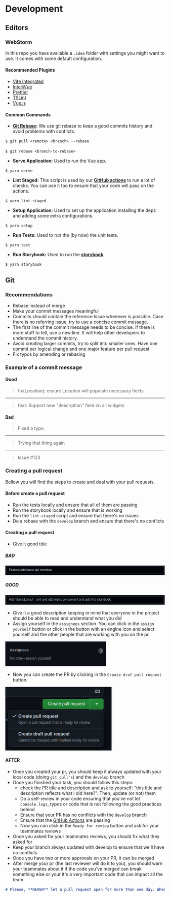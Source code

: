 # Development

## Editors

### WebStorm

In this repo you have available a `.idea` folder with settings you might want
to use. It comes with some default configuration.

#### Recommended Plugins
* [Vite  Integrated](https://plugins.jetbrains.com/plugin/16897-vite-integrated)
* [IntelliVue](https://plugins.jetbrains.com/plugin/index?xmlId=tv.twelvetone.intellij.plugins.intellivue&utm_source=product&utm_medium=link&utm_campaign=WS&utm_content=2021.3)
* [Prettier](https://prettier.io/)
* [TSLint](https://palantir.github.io/tslint/)
* [Vue.js](https://www.jetbrains.com/help/webstorm/vue-js.html)

#### Common Commands
* **[Git Rebase](https://git-scm.com/docs/git-rebase):**
We use git rebase to keep a good commits history and avoid problems with conflicts.
```shell
$ git pull <remote> <branch> --rebase

$ git rebase <branch-to-rebase>
```

* **Serve Application:** Used to run the Vue app.
```shell
$ yarn serve
```

* **Lint Staged:** This script is used by our **[GitHub actions](GITHUB_ACTIONS.md)** to run a lot of checks. 
You can use it too to ensure that your code will pass on the actions.
```shell
$ yarn lint-staged
```

* **Setup Application:** Used to set up the application installing the deps and adding some extra configurations.
```shell
$ yarn setup
```

* **Run Tests:** Used to run the (by now) the unit tests.
```shell
$ yarn test
```

* **Run Storybook:** Used to run the **[storybook](STORYBOOK.md)**.
```shell
$ yarn storybook
```

## Git

### Recommendations

* Rebase instead of merge
* Make your commit messages meaningful
* Commits should contain the reference Issue whenever is possible. Case there is no referring issue, try to use a concise commit message.
* The first line of the commit message needs to be concise. If there is more stuff to tell, use a new line. It will help other developers to understand the commit history.
* Avoid creating larger commits, try to split into smaller ones. Have one commit per logical change and one major feature per pull request
* Fix typos by amending or rebasing

### Example of a commit message

#### Good

> fix(Location): ensure Location will populate necessary fields
-------
> feat: Support new "description" field on all widgets


#### Bad

> Fixed a typo.
-------
> Trying that thing again
-------
> Issue #123

### Creating a pull request

Bellow you will find the steps to create and deal with your pull requests.

#### Before create a pull request
* Run the tests locally and ensure that all of them are passing
* Run the storybook locally and ensure that is working
* Run the `lint-staged` script and ensure that there's no issues
* Do a rebase with the `develop` branch and ensure that there's no conflicts

#### Creating a pull request
* Give it good title

##### BAD
![img.png](img/bad-pr-title.png)

##### GOOD
![img.png](img/good-pr-title.png)

* Give it a good description keeping in mind that everyone in the project should be able to read and understand what 
you did
* Assign yourself in the `assignees` section. You can click in the `assign yourself` button or click in the button with
an engine icon and select yourself and the other people that are working with you on the pr.

![img.png](img/assignees.png)

* Now you can create the PR by clicking in the `Create draf pull request` button.

![img.png](img/create-draft-pull-request.png)

#### AFTER
* Once you created your pr, you should keep it always updated with your local code (doing `git pull's`) and the `develop`
branch
* Once you finished your task, you should follow this steps:
  * check the PR title and description and ask to yourself: "this title and description reflects what I did here?". 
  Then, update (or not) them
  * Do a self-review in your code ensuring that you've not let `console.logs`, typos or code that is not following
  the good practices behind
  * Ensure that your PR has no conflicts with the `develop` branch
  * Ensure that the [GitHub Actions](GITHUB_ACTIONS.md) are passing
  * Now you can click in the `Ready for review` button and ask for your teammates reviews
* Once you asked for your teammates reviews, you should fix what they asked for
* Keep your branch always updated with develop to ensure that we'll have no conflicts
* Once you have two or more approvals on your PR, it can be merged
* After merge your pr (the last reviewer will do it to you), you should warn your teammates about it if the code you've
merged can break something else or your it's a very important code that can impact all the team

```markdown
# Please, **NEVER** let a pull request open for more than one day. When you have an open PR, it should be your focus.
```